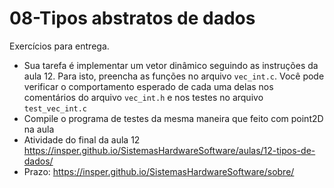 # 08-Tipos abstratos de dados

Exercícios para entrega.

- Sua tarefa é implementar um vetor dinâmico seguindo as instruções da aula 12. Para isto, preencha as funções no arquivo `vec_int.c`. Você pode verificar o comportamento esperado de cada uma delas nos comentários do arquivo `vec_int.h` e nos testes no arquivo `test_vec_int.c`
- Compile o programa de testes da mesma maneira que feito com point2D na aula
- Atividade do final da aula 12 https://insper.github.io/SistemasHardwareSoftware/aulas/12-tipos-de-dados/
- Prazo: https://insper.github.io/SistemasHardwareSoftware/sobre/
